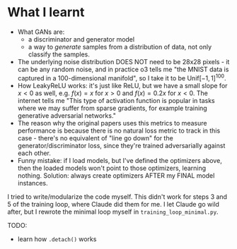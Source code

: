 # What I learnt

* What GANs are:
  - a discriminator and generator model
  - a way to *generate* samples from a distribution of data, not only classify the samples.
* The underlying noise distribution DOES NOT need to be 28x28 pixels - it can be any random noise, and in practice o3 tells me "the MNIST data is captured in a 100-dimensional manifold", so I take it to be $\text{Unif}[-1,1]^{100}$.
* How LeakyReLU works: it's just like ReLU, but we have a small slope for $x<0$ as well, e.g. $f(x) = x$ for $x>0$ and $f(x) = 0.2x$ for $x < 0$. The internet tells me "This type of activation function is popular in tasks where we may suffer from sparse gradients, for example training generative adversarial networks."
* The reason why the original papers uses this metrics to measure performance is because there is no natural loss metric to track in this case - there's no equivalent of "line go down" for the generator/discriminator loss, since they're trained adversarially against each other.
* Funny mistake: if I load models, but I've defined the optimizers above, then the loaded models won't point to those optimizers, learning nothing. Solution: always create optimizers AFTER my FINAL model instances.

I tried to write/modularize the code myself. 
This didn't work for steps 3 and 5 of the training loop, where Claude did them for me. I let Claude go wild after, but I rewrote the minimal loop myself in `training_loop_minimal.py`.

TODO:
* learn how `.detach()` works
